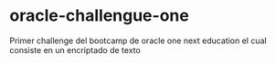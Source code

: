 # oracle-challengue-one
Primer challenge del bootcamp de oracle one next education el cual consiste en un encriptado de texto
